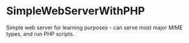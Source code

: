 # SimpleWebServerWithPHP
Simple web server for learning purposes - can serve most major MIME types, and run PHP scripts.
